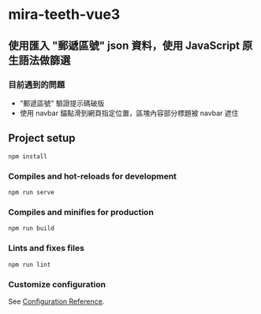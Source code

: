 # mira-teeth-vue3 
## 使用匯入 "郵遞區號" json 資料，使用 JavaScript 原生語法做篩選
### 目前遇到的問題
* "郵遞區號" 驗證提示碼破版
* 使用 navbar 錨點滑到網頁指定位置，區塊內容部分標題被 navbar 遮住

## Project setup
```
npm install
```

### Compiles and hot-reloads for development
```
npm run serve
```

### Compiles and minifies for production
```
npm run build
```

### Lints and fixes files
```
npm run lint
```

### Customize configuration
See [Configuration Reference](https://cli.vuejs.org/config/).
